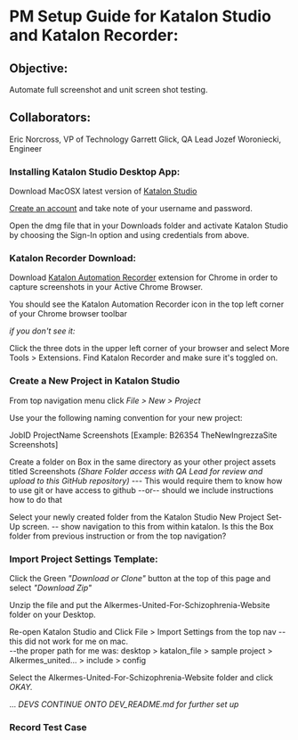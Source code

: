 # PM Setup Guide for Katalon Studio and Katalon Recorder:


## Objective: 

Automate full screenshot and unit screen shot testing.


## Collaborators: 

Eric Norcross, VP of Technology
Garrett Glick, QA Lead
Jozef Woroniecki, Engineer


### Installing Katalon Studio Desktop App:

Download MacOSX latest version of [Katalon Studio](https://www.katalon.com/download/)

[Create an account](https://www.katalon.com/create-account/) and take note of your username and password.

Open the dmg file that in your Downloads folder and activate Katalon Studio by choosing the Sign-In option and using credentials from above.


### Katalon Recorder Download:

Download [Katalon Automation Recorder](https://chrome.google.com/webstore/detail/katalon-recorder/ljdobmomdgdljniojadhoplhkpialdid) extension for Chrome in order to capture screenshots in your Active Chrome Browser.

You should see the Katalon Automation Recorder icon in the top left corner of your Chrome browser toolbar

_if you don't see it:_

Click the three dots in the upper left corner of your browser and select More Tools > Extensions. Find Katalon Recorder and make sure it's toggled on.

### Create a New Project in Katalon Studio

From top navigation menu click *File > New > Project* 

Use your the following naming convention for your new project:

JobID ProjectName Screenshots
[Example: B26354 TheNewIngrezzaSite Screenshots]

Create a folder on Box in the same directory as your other project assets titled Screenshots *(Share Folder access with QA Lead for review and upload to this GitHub repository)*
--- This would require them to know how to use git or have access to github
--or-- should we include instructions how to do that

Select your newly created folder from the Katalon Studio New Project Set-Up screen.
-- show navigation to this from within katalon.  Is this the Box folder from previous instruction or from the top navigation?

### Import Project Settings Template:

Click the Green *"Download or Clone"* button at the top of this page and select *"Download Zip"*

Unzip the file and put the Alkermes-United-For-Schizophrenia-Website folder on your Desktop.

Re-open Katalon Studio and Click File > Import Settings from the top nav
--this did not work for me on mac.  
--the proper path for me was: desktop > katalon_file > sample project > Alkermes_united... > include > config 

Select the Alkermes-United-For-Schizophrenia-Website folder and click *OKAY.*

... _DEVS CONTINUE ONTO DEV_README.md for further set up_

### Record Test Case 



